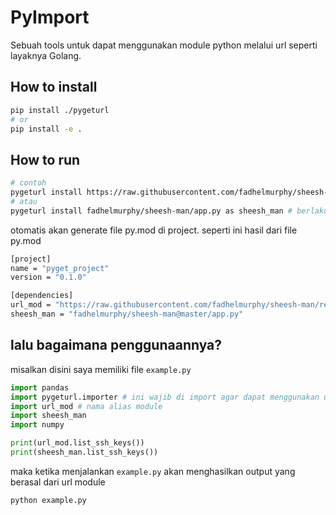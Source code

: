 # PyImport

Sebuah tools untuk dapat menggunakan module python melalui url seperti layaknya Golang.

## How to install

```bash
pip install ./pygeturl
# or
pip install -e .
```

## How to run

```bash
# contoh
pygeturl install https://raw.githubusercontent.com/fadhelmurphy/sheesh-man/refs/heads/master/app.py as url_mod
# atau
pygeturl install fadhelmurphy/sheesh-man/app.py as sheesh_man # berlaku hanya di github
```

otomatis akan generate file py.mod di project. seperti ini hasil dari file py.mod

```bash
[project]
name = "pyget_project"
version = "0.1.0"

[dependencies]
url_mod = "https://raw.githubusercontent.com/fadhelmurphy/sheesh-man/refs/heads/master/app.py"
sheesh_man = "fadhelmurphy/sheesh-man@master/app.py"
```

## lalu bagaimana penggunaannya?

misalkan disini saya memiliki file `example.py`

```python
import pandas
import pygeturl.importer # ini wajib di import agar dapat menggunakan url module
import url_mod # nama alias module
import sheesh_man
import numpy

print(url_mod.list_ssh_keys())
print(sheesh_man.list_ssh_keys())

```

maka ketika menjalankan `example.py` akan menghasilkan output yang berasal dari url module
```bash
python example.py
```
